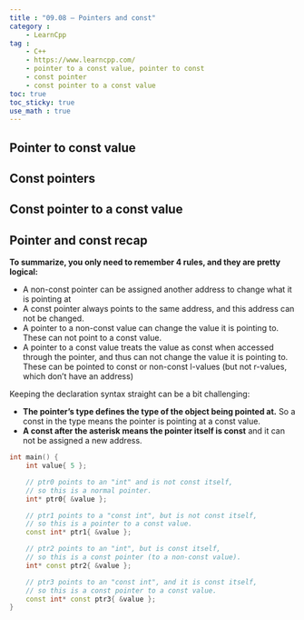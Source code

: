 ```yaml
---
title : "09.08 — Pointers and const"
category :
    - LearnCpp
tag : 
    - C++
    - https://www.learncpp.com/
    - pointer to a const value, pointer to const
    - const pointer
    - const pointer to a const value
toc: true  
toc_sticky: true 
use_math : true
---
```




## Pointer to const value


## Const pointers


## Const pointer to a const value


## Pointer and const recap

**To summarize, you only need to remember 4 rules, and they are pretty logical:**
- A non-const pointer can be assigned another address to change what it is pointing at
- A const pointer always points to the same address, and this address can not be changed.
- A pointer to a non-const value can change the value it is pointing to. These can not point to a const value.
- A pointer to a const value treats the value as const when accessed through the pointer, and thus can not change the value it is pointing to. These can be pointed to const or non-const l-values (but not r-values, which don’t have an address)

Keeping the declaration syntax straight can be a bit challenging:
- **The pointer’s type defines the type of the object being pointed at.** So a const in the type means the pointer is pointing at a const value.
- **A const after the asterisk means the pointer itself is const** and it can not be assigned a new address.

```c++
int main() {
    int value{ 5 };

    // ptr0 points to an "int" and is not const itself,
    // so this is a normal pointer.
    int* ptr0{ &value };

    // ptr1 points to a "const int", but is not const itself,
    // so this is a pointer to a const value.
    const int* ptr1{ &value };

    // ptr2 points to an "int", but is const itself,
    // so this is a const pointer (to a non-const value).
    int* const ptr2{ &value };

    // ptr3 points to an "const int", and it is const itself,
    // so this is a const pointer to a const value.
    const int* const ptr3{ &value };
}
```
